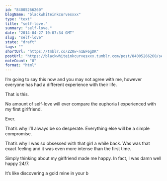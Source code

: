 ```yaml
---
id: "84005266260"
blogName: "blackwhiteinkcurvesxxx"
type: "text"
title: "self-love."
summary: "self-love."
date: "2014-04-27 10:07:34 GMT"
slug: "self-love"
state: "draft"
tags: ""
shortUrl: "https://tmblr.co/ZZ0w-n1EF6gDK"
postUrl: "https://blackwhiteinkcurvesxxx.tumblr.com/post/84005266260/self-love"
noteCount: "0"
format: "html"
---
```


I’m going to say this now and you may not agree with me, however everyone has had a different experience with their life. 

That is this.

No amount of self-love will ever compare the euphoria I experienced with my first girlfriend.

Ever.

That’s why I’ll always be so desperate. Everything else will be a simple compromise.

That’s why I was so obsessed with that girl a while back. Was was that exact feeling and it was even more intense than the first time.

Simply thinking about my girlfriend made me happy. In fact, I was damn well happy 24/7.

It’s like discovering a gold mine in your b